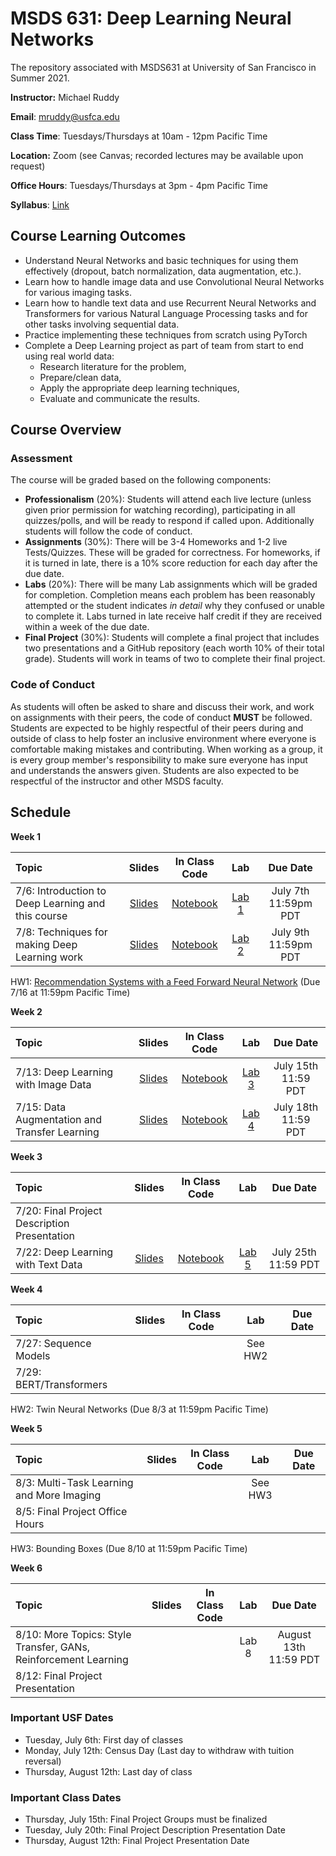 # MSDS 631: Deep Learning Neural Networks
The repository associated with MSDS631 at University of San Francisco in Summer 2021.

**Instructor:** Michael Ruddy

**Email**: mruddy@usfca.edu

**Class Time**: Tuesdays/Thursdays at 10am - 12pm Pacific Time

**Location:** Zoom (see Canvas; recorded lectures may be available upon request)

**Office Hours**: Tuesdays/Thursdays at 3pm - 4pm Pacific Time

**Syllabus**: [Link](https://github.com/mgruddy/DeepLearning_MSDS21/blob/main/MSDS631_DeepLearning_Syllabus.pdf)

## Course Learning Outcomes

- Understand Neural Networks and basic techniques for using them effectively (dropout, batch normalization, data augmentation, etc.).
- Learn how to handle image data and use Convolutional Neural Networks for various imaging tasks.
- Learn how to handle text data and use Recurrent Neural Networks and Transformers for various Natural Language Processing tasks and for other tasks involving sequential data.
- Practice implementing these techniques from scratch using PyTorch
- Complete a Deep Learning project as part of team from start to end using real world data:
  - Research literature for the problem,
  - Prepare/clean data,
  - Apply the appropriate deep learning techniques,
  - Evaluate and communicate the results.

## Course Overview

### Assessment

The course will be graded based on the following components:

- **Professionalism** (20%): Students will attend each live lecture (unless given prior permission for watching recording), participating in all quizzes/polls, and will be ready to respond if called upon. Additionally students will follow the code of conduct.
- **Assignments** (30%): There will be 3-4 Homeworks and 1-2 live Tests/Quizzes. These will be graded for correctness. For homeworks, if it is turned in late, there is a 10% score reduction for each day after the due date.
- **Labs** (20%): There will be many Lab assignments which will be graded for completion. Completion means each problem has been reasonably attempted or the student indicates *in detail* why they confused or unable to complete it. Labs turned in late receive half credit if they are received within a week of the due date.
- **Final Project** (30%): Students will complete a final project that includes two presentations and a GitHub repository (each worth 10% of their total grade). Students will work in teams of two to complete their final project.

### Code of Conduct

As students will often be asked to share and discuss their work, and work on assignments with their peers, the code of conduct **MUST** be followed. Students are expected to be highly respectful of their peers during and outside of class to help foster an inclusive environment where everyone is comfortable making mistakes and contributing. When working as a group, it is every group member's responsibility to make sure everyone has input and understands the answers given. Students are also expected to be respectful of the instructor and other MSDS faculty.

## Schedule

**Week 1**

| Topic | Slides | In Class Code | Lab | Due Date |
 | :---  | :---:  | :---:  | :---:  | :---: |
 | 7/6: Introduction to Deep Learning and this course | [Slides](https://github.com/mgruddy/DeepLearning_MSDS21/blob/main/Slides/Lecture1_Introduction.pdf) | [Notebook](https://github.com/mgruddy/DeepLearning_MSDS21/blob/main/Notebooks/Lecture1_Introduction.ipynb) | [Lab 1](https://github.com/mgruddy/DeepLearning_MSDS21/blob/main/Assignments/Lab_1/Lab1.pdf) | July 7th 11:59pm PDT|
 | 7/8: Techniques for making Deep Learning work | [Slides](https://github.com/mgruddy/DeepLearning_MSDS21/blob/main/Slides/Lecture2_Make_DL_Work.pdf) | [Notebook](https://github.com/mgruddy/DeepLearning_MSDS21/blob/main/Notebooks/Lecture2_Make_DL_Work.ipynb) | [Lab 2](https://github.com/mgruddy/DeepLearning_MSDS21/blob/main/Assignments/Lab_2/Lab2.pdf) | July 9th 11:59pm PDT |

HW1: [Recommendation Systems with a Feed Forward Neural Network](https://github.com/mgruddy/DeepLearning_MSDS21/blob/main/Assignments/Homework_1/Homework1.pdf) (Due 7/16 at 11:59pm Pacific Time)

**Week 2**

| Topic | Slides | In Class Code | Lab | Due Date |
 | :---  | :---:  | :---:  | :---:  | :---: |
 | 7/13: Deep Learning with Image Data | [Slides](https://github.com/mgruddy/DeepLearning_MSDS21/blob/main/Slides/Lecture3_Images_and_CNNs.pdf) | [Notebook](https://github.com/mgruddy/DeepLearning_MSDS21/blob/main/Notebooks/Lecture3_Images_and_CNNs.ipynb) |[Lab 3](https://github.com/mgruddy/DeepLearning_MSDS21/blob/main/Assignments/Lab_3/Lab3.pdf) | July 15th 11:59 PDT |
 | 7/15: Data Augmentation and Transfer Learning | [Slides](https://github.com/mgruddy/DeepLearning_MSDS21/blob/main/Slides/Lecture4_Imaging_Small_Datasets.pdf) | [Notebook](https://github.com/mgruddy/DeepLearning_MSDS21/blob/main/Notebooks/Lecture4_Transfer_Augmentation.ipynb) | [Lab 4](https://github.com/mgruddy/DeepLearning_MSDS21/blob/main/Assignments/Lab_4/Lab4.pdf) | July 18th 11:59 PDT|

**Week 3**

| Topic | Slides | In Class Code | Lab | Due Date |
 | :---  | :---:  | :---:  | :---:  | :---: |
 | 7/20: Final Project Description Presentation | | | | |
 | 7/22: Deep Learning with Text Data| [Slides](https://github.com/mgruddy/DeepLearning_MSDS21/blob/main/Slides/Lecture5_Text_Data.pdf) | [Notebook](https://github.com/mgruddy/DeepLearning_MSDS21/blob/main/Notebooks/Lecture5_Text_Embeddings_Models.ipynb) | [Lab 5](https://github.com/mgruddy/DeepLearning_MSDS21/blob/main/Assignments/Lab_5/Lab5.pdf) | July 25th 11:59 PDT|

**Week 4**

| Topic | Slides | In Class Code | Lab | Due Date |
 | :---  | :---:  | :---:  | :---:  | :---: |
 | 7/27: Sequence Models | | | See HW2 | |
 | 7/29: BERT/Transformers | | |  | |
 
 HW2: Twin Neural Networks (Due 8/3 at 11:59pm Pacific Time) 

**Week 5**

| Topic | Slides | In Class Code | Lab | Due Date |
 | :---  | :---:  | :---:  | :---:  | :---: |
 | 8/3: Multi-Task Learning and More Imaging | | | See HW3 | |
 | 8/5: Final Project Office Hours | | | | |

HW3: Bounding Boxes (Due 8/10 at 11:59pm Pacific Time)

**Week 6**

| Topic | Slides | In Class Code | Lab | Due Date |
 | :---  | :---:  | :---:  | :---:  | :---: |
 | 8/10: More Topics: Style Transfer, GANs, Reinforcement Learning| | | Lab 8 | August 13th 11:59 PDT |
 | 8/12: Final Project Presentation| | | | |

 ### Important USF Dates
 
 - Tuesday, July 6th: First day of classes
 - Monday, July 12th: Census Day (Last day to withdraw with tuition reversal)
 - Thursday, August 12th: Last day of class
 
 ### Important Class Dates

 - Thursday, July 15th: Final Project Groups must be finalized
 - Tuesday, July 20th: Final Project Description Presentation Date
 - Thursday, August 12th: Final Project Presentation Date
